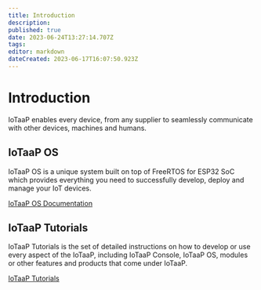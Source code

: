 ```yaml
---
title: Introduction
description: 
published: true
date: 2023-06-24T13:27:14.707Z
tags: 
editor: markdown
dateCreated: 2023-06-17T16:07:50.923Z
---
```


# Introduction

IoTaaP enables every device, from any supplier to seamlessly communicate with other devices, machines and humans. 

## IoTaaP OS

IoTaaP OS is a unique system built on top of FreeRTOS for ESP32 SoC which provides everything you need to successfully develop, deploy and manage your IoT devices.

[IoTaaP OS Documentation](/iotaap-os/Introduction)

## IoTaaP Tutorials

IoTaaP Tutorials is the set of detailed instructions on how to develop or use every aspect of the IoTaaP, including IoTaaP Console, IoTaaP OS, modules or other features and products that come under IoTaaP.

[IoTaaP Tutorials](/tutorials/introdcution)

